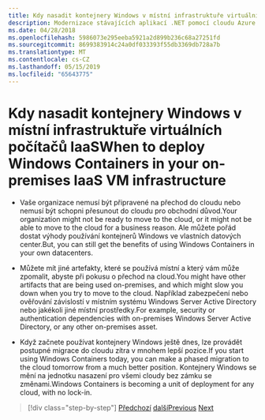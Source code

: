 ```yaml
---
title: Kdy nasadit kontejnery Windows v místní infrastruktuře virtuálních počítačů IaaS
description: Modernizace stávajících aplikací .NET pomocí cloudu Azure a Windows kontejnery | Kdy nasadit kontejnery Windows v místní infrastruktuře virtuálních počítačů IaaS
ms.date: 04/28/2018
ms.openlocfilehash: 5986073e295eeba5921a2d899b236c68a27251fd
ms.sourcegitcommit: 8699383914c24a0df033393f55db3369db728a7b
ms.translationtype: MT
ms.contentlocale: cs-CZ
ms.lasthandoff: 05/15/2019
ms.locfileid: "65643775"
---
```

# <a name="when-to-deploy-windows-containers-in-your-on-premises-iaas-vm-infrastructure"></a><span data-ttu-id="211c4-103">Kdy nasadit kontejnery Windows v místní infrastruktuře virtuálních počítačů IaaS</span><span class="sxs-lookup"><span data-stu-id="211c4-103">When to deploy Windows Containers in your on-premises IaaS VM infrastructure</span></span>

- <span data-ttu-id="211c4-104">Vaše organizace nemusí být připravené na přechod do cloudu nebo nemusí být schopni přesunout do cloudu pro obchodní důvod.</span><span class="sxs-lookup"><span data-stu-id="211c4-104">Your organization might not be ready to move to the cloud, or it might not be able to move to the cloud for a business reason.</span></span> <span data-ttu-id="211c4-105">Ale můžete pořád dostat výhody používání kontejnerů Windows ve vlastních datových center.</span><span class="sxs-lookup"><span data-stu-id="211c4-105">But, you can still get the benefits of using Windows Containers in your own datacenters.</span></span>

- <span data-ttu-id="211c4-106">Můžete mít jiné artefakty, které se používá místní a který vám může zpomalit, abyste při pokusu o přechod na cloud.</span><span class="sxs-lookup"><span data-stu-id="211c4-106">You might have other artifacts that are being used on-premises, and which might slow you down when you try to move to the cloud.</span></span> <span data-ttu-id="211c4-107">Například zabezpečení nebo ověřování závislostí v místním systému Windows Server Active Directory nebo jakékoli jiné místní prostředky.</span><span class="sxs-lookup"><span data-stu-id="211c4-107">For example, security or authentication dependencies with on-premises Windows Server Active Directory, or any other on-premises asset.</span></span>

- <span data-ttu-id="211c4-108">Když začnete používat kontejnery Windows ještě dnes, lze provádět postupné migrace do cloudu zítra v mnohem lepší pozice.</span><span class="sxs-lookup"><span data-stu-id="211c4-108">If you start using Windows Containers today, you can make a phased migration to the cloud tomorrow from a much better position.</span></span> <span data-ttu-id="211c4-109">Kontejnery Windows se mění na jednotku nasazení pro všemi cloudy bez zámku se změnami.</span><span class="sxs-lookup"><span data-stu-id="211c4-109">Windows Containers is becoming a unit of deployment for any cloud, with no lock-in.</span></span>

>[!div class="step-by-step"]
><span data-ttu-id="211c4-110">[Předchozí](when-not-to-deploy-to-windows-containers.md)
>[další](when-to-deploy-windows-containers-to-azure-vms-iaas-cloud.md)</span><span class="sxs-lookup"><span data-stu-id="211c4-110">[Previous](when-not-to-deploy-to-windows-containers.md)
[Next](when-to-deploy-windows-containers-to-azure-vms-iaas-cloud.md)</span></span>
